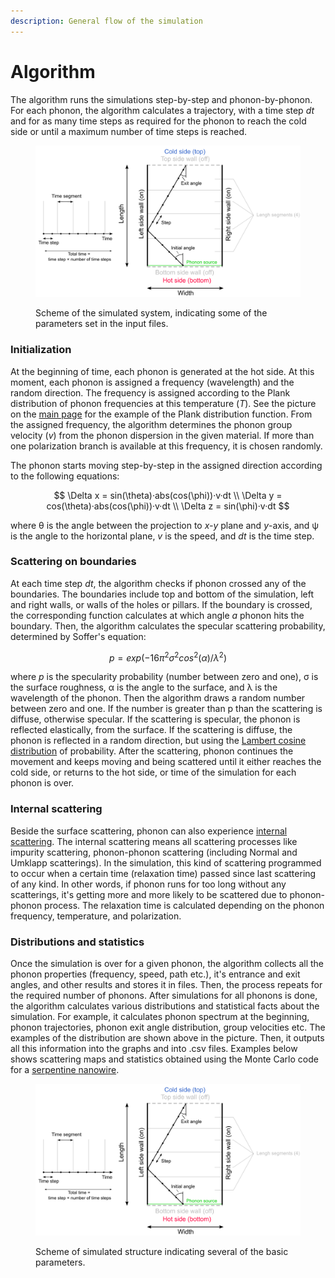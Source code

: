 ```yaml
---
description: General flow of the simulation
---
```


# Algorithm

The algorithm runs the simulations step-by-step and phonon-by-phonon. For each phonon, the algorithm calculates a trajectory, with a time step _dt_ and for as many time steps as required for the phonon to reach the cold side or until a maximum number of time steps is reached.

<figure><img src="../.gitbook/assets/MCscheme.png" alt=""><figcaption><p>Scheme of the simulated system, indicating some of the parameters set in the input files.</p></figcaption></figure>

### Initialization

At the beginning of time, each phonon is generated at the hot side. At this moment, each phonon is assigned a frequency (wavelength) and the random direction. The frequency is assigned according to the Plank distribution of phonon frequencies at this temperature (_T_). See the picture on the [main page](../README.md) for the example of the Plank distribution function. From the assigned frequency, the algorithm determines the phonon group velocity (_v_) from the phonon dispersion in the given material. If more than one polarization branch is available at this frequency, it is chosen randomly.

The phonon starts moving step-by-step in the assigned direction according to the following equations:

$$
\Delta x = sin(\theta)·abs(cos(\phi))·v·dt
\\
\Delta y = cos(\theta)·abs(cos(\phi))·v·dt
\\
\Delta z = sin(\phi)·v·dt
$$

where θ is the angle between the projection to _x-y_ plane and _y_-axis, and ψ is the angle to the horizontal plane, _v_ is the speed, and _dt_ is the time step.

### Scattering on boundaries

At each time step _dt_, the algorithm checks if phonon crossed any of the boundaries. The boundaries include top and bottom of the simulation, left and right walls, or walls of the holes or pillars. If the boundary is crossed, the corresponding function calculates at which angle _a_ phonon hits the boundary. Then, the algorithm calculates the specular scattering probability, determined by Soffer's equation:

$$
p = exp(-16 \pi ^2 \sigma^2 cos^2(\alpha) / \lambda ^2)
$$

where _p_ is the specularity probability (number between zero and one), σ is the surface roughness, α is the angle to the surface, and λ is the wavelength of the phonon. Then the algorithm draws a random number between zero and one. If the number is greater than p than the scattering is diffuse, otherwise specular. If the scattering is specular, the phonon is reflected elastically, from the surface. If the scattering is diffuse, the phonon is reflected in a random direction, but using the [Lambert cosine distribution](https://en.wikipedia.org/wiki/Lambert's\_cosine\_law) of probability. After the scattering, phonon continues the movement and keeps moving and being scattered until it either reaches the cold side, or returns to the hot side, or time of the simulation for each phonon is over.

### Internal scattering

Beside the surface scattering, phonon can also experience [internal scattering](https://en.wikipedia.org/wiki/Phonon\_scattering). The internal scattering means all scattering processes like impurity scattering, phonon-phonon scattering (including Normal and Umklapp scatterings). In the simulation, this kind of scattering programmed to occur when a certain time (relaxation time) passed since last scattering of any kind. In other words, if phonon runs for too long without any scatterings, it's getting more and more likely to be scattered due to phonon-phonon process. The relaxation time is calculated depending on the phonon frequency, temperature, and polarization.

### Distributions and statistics

Once the simulation is over for a given phonon, the algorithm collects all the phonon properties (frequency, speed, path etc.), it's entrance and exit angles, and other results and stores it in files. Then, the process repeats for the required number of phonons. After simulations for all phonons is done, the algorithm calculates various distributions and statistical facts about the simulation. For example, it calculates phonon spectrum at the beginning, phonon trajectories, phonon exit angle distribution, group velocities etc. The examples of the distribution are shown above in the picture. Then, it outputs all this information into the graphs and into .csv files. Examples below shows scattering maps and statistics obtained using the Monte Carlo code for a [serpentine nanowire](https://pubs.rsc.org/en/content/articlelanding/2019/NR/C9NR03863A).

<figure><img src="../.gitbook/assets/MCscheme.png" alt=""><figcaption><p>Scheme of simulated structure indicating several of the basic parameters.</p></figcaption></figure>
